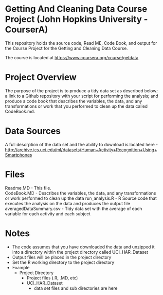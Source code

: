# Getting And Cleaning Data Course Project (John Hopkins University - CourserA)

This repository holds the source code, Read ME, Code Book, and output for the Course Project for the Getting and Cleaning Data Course.

The course is located at https://www.coursera.org/course/getdata

# Project Overview

The purpose of the project is to produce a tidy data set as described below; a link to a Github repository with your script for performing the analysis; and produce a code book that describes the variables, the data, and any transformations or work that you performed to clean up the data called CodeBook.md. 

# Data Sources

A full descrption of the data set and the ability to download is located here - http://archive.ics.uci.edu/ml/datasets/Human+Activity+Recognition+Using+Smartphones 

# Files

Readme.MD - This file.  
CodeBook.MD - Describes the variables, the data, and any transformations or work performed to clean up the data
run_analysis.R - R Source code that executes the analysis on the data and produces the output file
averagedDataSummary.csv - Tidy data set with the average of each variable for each activity and each subject

# Notes

* The code assumes that you have downloaded the data and unzipped it into a directory within the project directory called UCI_HAR_Dataset
* Output files will be placed in the project directory 
* Set the R working directory to the project directory
* Example
  * Project Directory
      * Project files (.R, .MD, etc)
      * UCI_HAR_Dataset
        * data set files and sub directories are here


